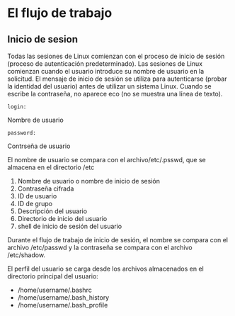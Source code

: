 # El flujo de trabajo

## Inicio de sesion

Todas las sesiones de Linux comienzan con el proceso de inicio de sesión (proceso de autenticación predeterminado). Las
sesiones de Linux comienzan cuando el usuario introduce su nombre de usuario en la solicitud. El mensaje de inicio de
sesión se utiliza para autenticarse (probar la identidad del usuario) antes de utilizar un sistema Linux. Cuando se
escribe la contraseña, no aparece eco (no se muestra una línea de texto).

    login:

Nombre de usuario

    password:

Contrseña de usuario

El nombre de usuario se compara con el archivo/etc/.psswd, que se almacena en el directorio /etc

1. Nombre de usuario o nombre de inicio de sesión
2. Contraseña cifrada
3. ID de usuario
4. ID de grupo
5. Descripción del usuario
6. Directorio de inicio del usuario
7. shell de inicio de sesión del usuario

Durante el flujo de trabajo de inicio de sesión, el nombre se compara con el archivo /etc/passwd y la contraseña se
compara con el archivo /etc/shadow.

El perfil del usuario se carga desde los archivos almacenados en el directorio principal del usuario:

- /home/username/.bashrc
- /home/username/.bash_history
- /home/username/.bash_profile
